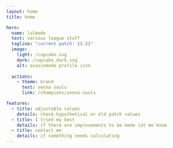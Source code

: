 ```yaml
---
layout: home
title: home

hero:
  name: lolmode
  text: various league stuff
  tagline: "current patch: 13.21"
  image:
    light: /cupcake.svg
    dark: /cupcake_dark.svg
    alt: asasinmode profile icon
    
  actions:
    - theme: brand
      text: senna souls
      link: /champions/senna-souls

features:
  - title: adjustable values
    details: check hypothetical or old patch values
  - title: I tried my best
    details: if there are improvements to be made let me know
  - title: contact me
    details: if something needs calculating
---
```

